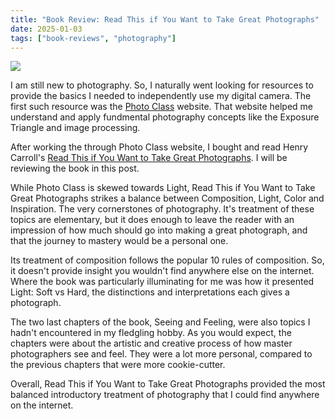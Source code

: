 ```yaml
---
title: "Book Review: Read This if You Want to Take Great Photographs"
date: 2025-01-03
tags: ["book-reviews", "photography"]
---
```


![](https://i.imgur.com/beDpqXZ.jpg)

I am still new to photography. So, I naturally went looking for resources to provide the basics I needed to independently use my digital camera. The first such resource was the [Photo Class](http://www.r-photoclass.com/) website. That website helped me understand and apply fundmental photography concepts like the Exposure Triangle and image processing.

After working the through Photo Class website, I bought and read Henry Carroll's [Read This if You Want to Take Great Photographs](https://amzn.eu/d/88I2Rxw). I will be reviewing the book in this post.

While Photo Class is skewed towards Light, Read This if You Want to Take Great Photographs strikes a balance between Composition, Light, Color and Inspiration. The very cornerstones of photography. It's treatment of these topics are elementary, but it does enough to leave the reader with an impression of how much should go into making a great photograph, and that the journey to mastery would be a personal one.

Its treatment of composition follows the popular 10 rules of composition. So, it doesn't provide insight you wouldn't find anywhere else on the internet. Where the book was particularly illuminating for me was how it presented Light: Soft vs Hard, the distinctions and interpretations each gives a photograph.

The two last chapters of the book, Seeing and Feeling, were also topics I hadn't encountered in my fledgling hobby. As you would expect, the chapters were about the artistic and creative process of how master photographers see and feel. They were a lot more personal, compared to the previous chapters that were more cookie-cutter.

Overall, Read This if You Want to Take Great Photographs provided the most balanced introductory treatment of photography that I could find anywhere on the internet.
